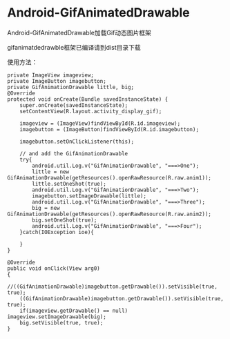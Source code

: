 # Android-GifAnimatedDrawable
Android-GifAnimatedDrawable加载Gif动态图片框架

gifanimatdedrawble框架已编译请到dist目录下载

使用方法：


	private ImageView imageview;
	private ImageButton imagebutton;
	private GifAnimationDrawable little, big;
	@Override
	protected void onCreate(Bundle savedInstanceState) {
		super.onCreate(savedInstanceState);
		setContentView(R.layout.activity_display_gif);
		
		imageview = (ImageView)findViewById(R.id.imageview);
		imagebutton = (ImageButton)findViewById(R.id.imagebutton);
		
		imagebutton.setOnClickListener(this);
		
		// and add the GifAnimationDrawable
		try{
			android.util.Log.v("GifAnimationDrawable", "===>One");
			little = new GifAnimationDrawable(getResources().openRawResource(R.raw.anim1));
			little.setOneShot(true);
			android.util.Log.v("GifAnimationDrawable", "===>Two");
			imagebutton.setImageDrawable(little);
			android.util.Log.v("GifAnimationDrawable", "===>Three");
			big = new GifAnimationDrawable(getResources().openRawResource(R.raw.anim2));
			big.setOneShot(true);
			android.util.Log.v("GifAnimationDrawable", "===>Four");
		}catch(IOException ioe){
			
		}
	}

	@Override
	public void onClick(View arg0)
	{
		//((GifAnimationDrawable)imagebutton.getDrawable()).setVisible(true, true);
		((GifAnimationDrawable)imagebutton.getDrawable()).setVisible(true, true);
		if(imageview.getDrawable() == null) imageview.setImageDrawable(big);
		big.setVisible(true, true);
	}
